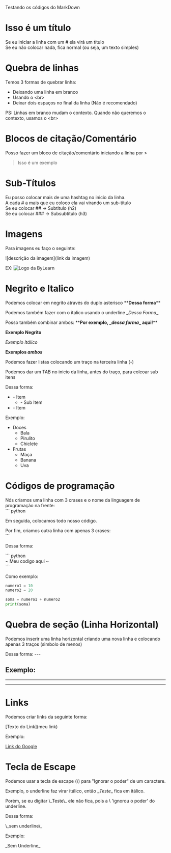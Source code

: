 Testando os códigos do MarkDown


# Isso é um título
Se eu iniciar a linha com um # ela virá um título  
Se eu não colocar nada, fica normal (ou seja, um texto simples)

# Quebra de linhas

Temos 3 formas de quebrar linha:
- Deixando uma linha em branco
- Usando o \<br\>
- Deixar dois espaços no final da linha (Não é recomendado)

PS: Linhas em branco mudam o contexto. Quando não queremos o contexto, usamos o \<br\>

# Blocos de citação/Comentário

Posso fazer um bloco de citação/comentário iniciando a linha por >

> Isso é um exemplo

# Sub-Títulos
Eu posso colocar mais de uma hashtag no inicio da linha.<br>
A cada # a mais que eu coloco ela vai virando um sub-titulo<br>
Se eu colocar ## -> Subtitulo (h2)<br>
Se eu colocar ### -> Subsubtitulo (h3)

# Imagens

Para imagens eu faço o seguinte:

\![descrição da imagem](link da imagem)

EX:
![Logo da ByLearn](https://i.imgur.com/NWsIvL4.png)

# Negrito e Italico

Podemos colocar em negrito através do duplo asterisco \*\***Dessa forma**\*\*

Podemos também fazer com o italico usando o underline \__Dessa Forma_\_

Posso também combinar ambos: \*\***Por exemplo, \__dessa forma_\_ aqui!**\*\*

**Exemplo Negrito**

_Exemplo Itálico_

**Exemplos _ambos_**

Podemos fazer listas colocando um traço na terceira linha (-)

Podemos dar um TAB no inicio da linha, antes do traço, para colcoar sub itens

Dessa forma:
- \- Item
  - \- Sub Item
- \- Item

Exemplo:
- Doces
  - Bala
  - Pirulito
  - Chiclete
- Frutas
  - Maça
  - Banana
  - Uva

# Códigos de programação

Nós criamos uma linha com 3 crases e o nome da linguagem de programação na frente: <br>
\`\`\` python

Em seguida, colocamos todo nosso código.

Por fim, criamos outra linha com apenas 3 crases: <br>
\`\`\`

Dessa forma:

\`\`\` python<br>
 ~ Meu codigo aqui ~<br>
\`\`\`<br>

Como exemplo:

``` python
numero1 = 10
numero2 = 20

soma = numero1 + numero2
print(soma)

```

# Quebra de seção (Linha Horizontal)

Podemos inserir uma linha horizontal criando uma nova linha e colocando apenas 3 traços (simbolo de menos)

Dessa forma:
\-\-\-

Exemplo:
---

---

---

# Links

Podemos criar links da seguinte forma:

\[Texto do Link](meu link)

Exemplo:

[Link do Google](https://www.google.com.br)

# Tecla de Escape

Podemos usar a tecla de escape (\\) para "Ignorar o poder" de um caractere.

Exemplo, o underline faz virar itálico, então \__Teste_\_ fica em itálico.

Porém, se eu digitar \\\_Teste\\\_ ele não fica, pois a \\ 'ignorou o poder' do underline.

Dessa forma:

\\\_sem underline\\\_

Exemplo:

\_Sem Underline\_
